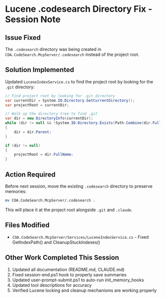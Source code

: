 # Lucene .codesearch Directory Fix - Session Note

## Issue Fixed
The `.codesearch` directory was being created in `COA.CodeSearch.McpServer/.codesearch` instead of the project root.

## Solution Implemented
Updated `LuceneIndexService.cs` to find the project root by looking for the `.git` directory:

```csharp
// Find project root by looking for .git directory
var currentDir = System.IO.Directory.GetCurrentDirectory();
var projectRoot = currentDir;

// Walk up the directory tree to find .git
var dir = new DirectoryInfo(currentDir);
while (dir != null && !System.IO.Directory.Exists(Path.Combine(dir.FullName, ".git")))
{
    dir = dir.Parent;
}

if (dir != null)
{
    projectRoot = dir.FullName;
}
```

## Action Required
Before next session, move the existing `.codesearch` directory to preserve memories:
```bash
mv COA.CodeSearch.McpServer/.codesearch .
```

This will place it at the project root alongside `.git` and `.claude`.

## Files Modified
- `COA.CodeSearch.McpServer/Services/LuceneIndexService.cs` - Fixed GetIndexPath() and CleanupStuckIndexes()

## Other Work Completed This Session
1. Updated all documentation (README.md, CLAUDE.md)
2. Fixed session-end.ps1 hook to properly save summaries
3. Updated user-prompt-submit.ps1 to auto-run init_memory_hooks
4. Updated tool descriptions for accuracy
5. Verified Lucene locking and cleanup mechanisms are working properly